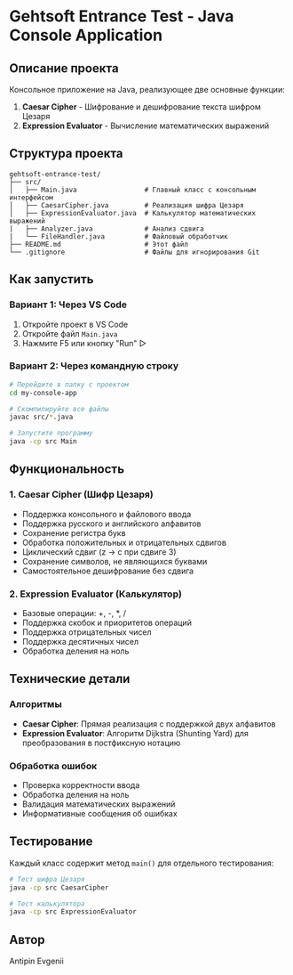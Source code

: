 # Gehtsoft Entrance Test - Java Console Application

## Описание проекта
Консольное приложение на Java, реализующее две основные функции:
1. **Caesar Cipher** - Шифрование и дешифрование текста шифром Цезаря
2. **Expression Evaluator** - Вычисление математических выражений

## Структура проекта
```
gehtsoft-entrance-test/
├── src/
│   ├── Main.java                 # Главный класс с консольным интерфейсом
│   ├── CaesarCipher.java         # Реализация шифра Цезаря
│   ├── ExpressionEvaluator.java  # Калькулятор математических выражений
|   ├── Analyzer.java             # Анализ сдвига
|   └── FileHandler.java          # Файловый обработчик
├── README.md                     # Этот файл
└── .gitignore                    # Файлы для игнорирования Git
```

## Как запустить

### Вариант 1: Через VS Code
1. Откройте проект в VS Code
2. Откройте файл `Main.java`
3. Нажмите F5 или кнопку "Run" ▷

### Вариант 2: Через командную строку
```bash
# Перейдите в папку с проектом
cd my-console-app

# Скомпилируйте все файлы
javac src/*.java

# Запустите программу
java -cp src Main
```

## Функциональность

### 1. Caesar Cipher (Шифр Цезаря)
- Поддержка консольного и файлового ввода
- Поддержка русского и английского алфавитов
- Сохранение регистра букв
- Обработка положительных и отрицательных сдвигов
- Циклический сдвиг (z → c при сдвиге 3)
- Сохранение символов, не являющихся буквами
- Самостоятельное дешифрование без сдвига

### 2. Expression Evaluator (Калькулятор)
- Базовые операции: +, -, *, /
- Поддержка скобок и приоритетов операций
- Поддержка отрицательных чисел
- Поддержка десятичных чисел
- Обработка деления на ноль

## Технические детали

### Алгоритмы
- **Caesar Cipher**: Прямая реализация с поддержкой двух алфавитов
- **Expression Evaluator**: Алгоритм Dijkstra (Shunting Yard) для преобразования в постфиксную нотацию

### Обработка ошибок
- Проверка корректности ввода
- Обработка деления на ноль
- Валидация математических выражений
- Информативные сообщения об ошибках

## Тестирование
Каждый класс содержит метод `main()` для отдельного тестирования:

```bash
# Тест шифра Цезаря
java -cp src CaesarCipher

# Тест калькулятора
java -cp src ExpressionEvaluator
```

## Автор
Antipin Evgenii
